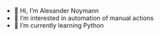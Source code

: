 - 👋 Hi, I’m Alexander Noymann
- 👀 I’m interested in automation of manual actions
- 🌱 I’m currently learning Python
